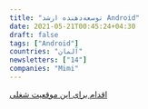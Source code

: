 ```yaml
---
title: "توسعه‌دهنده ارشد Android"
date: 2021-05-21T00:45:24+04:30
draft: false
tags: ["Android"]
countries: "آلمان"
newsletters: ["14"]
companies: "Mimi"
---
```


[اقدام برای این موقعیت شغلی](https://mimi.jobs.personio.de/job/349890)